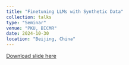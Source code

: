 ```yaml
---
title: "Finetuning LLMs with Synthetic Data"
collection: talks
type: "Seminar"
venue: "PKU, BICMR"
date: 2024-10-30
location: "Beijing, China"
---
```


[Download slide here](https://github.com/yangpuPKU/yangpuPKU.github.io/blob/master/files/talks/Finetuning%20LLMs%20with%20Synthetic%20Data.pdf)
